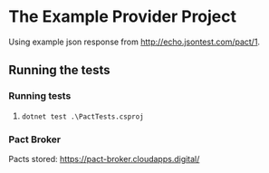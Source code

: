 # The Example Provider Project

Using example json response from http://echo.jsontest.com/pact/1.

## Running the tests

### Running tests
1. `dotnet test .\PactTests.csproj`

### Pact Broker

Pacts stored: https://pact-broker.cloudapps.digital/
